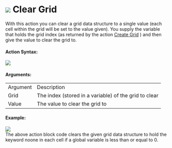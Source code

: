 #  ![](https://gms.magecorn.com/Manual/assets/Images/Scripting_Reference/Drag_And_Drop/Reference/Data_Structures/i_DS_Clear_Grid.png) Clear Grid

With this action you can clear a grid data structure to a single value
(each cell within the grid will be set to the value given). You supply
the variable that holds the grid index (as returned by the action
[Create Grid](Create_Grid) ) and then give the value to clear the
grid to.

#### Action Syntax:

  
![](https://gms.magecorn.com/Manual/assets/Images/Scripting_Reference/Drag_And_Drop/Reference/Data_Structures/a_DS_Clear_Grid.png)  

#### Arguments:

|          |                                                       |
|----------|-------------------------------------------------------|
| Argument | Description                                           |
| Grid     | The index (stored in a variable) of the grid to clear |
| Value    | The value to clear the grid to                        |

#### Example:

  
![](https://gms.magecorn.com/Manual/assets/Images/Scripting_Reference/Drag_And_Drop/Reference/Data_Structures/e_DS_Clear_Grid.png)  
The above action block code clears the given grid data structure to hold
the keyword noone in each cell if a global variable is less than or
equal to 0.
